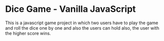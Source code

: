 # Dice Game - Vanilla JavaScript

This is a javascript game project in which two users have to play the game and roll the dice one by one and also the users can hold also, the user with the higher score wins.
